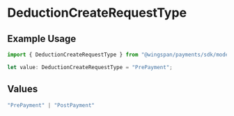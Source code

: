 # DeductionCreateRequestType

## Example Usage

```typescript
import { DeductionCreateRequestType } from "@wingspan/payments/sdk/models/shared";

let value: DeductionCreateRequestType = "PrePayment";
```

## Values

```typescript
"PrePayment" | "PostPayment"
```